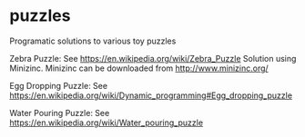 # puzzles
Programatic solutions to various toy puzzles

Zebra Puzzle: See https://en.wikipedia.org/wiki/Zebra_Puzzle
Solution using Minizinc. Minizinc can be downloaded from http://www.minizinc.org/

Egg Dropping Puzzle: See https://en.wikipedia.org/wiki/Dynamic_programming#Egg_dropping_puzzle

Water Pouring Puzzle: See https://en.wikipedia.org/wiki/Water_pouring_puzzle
